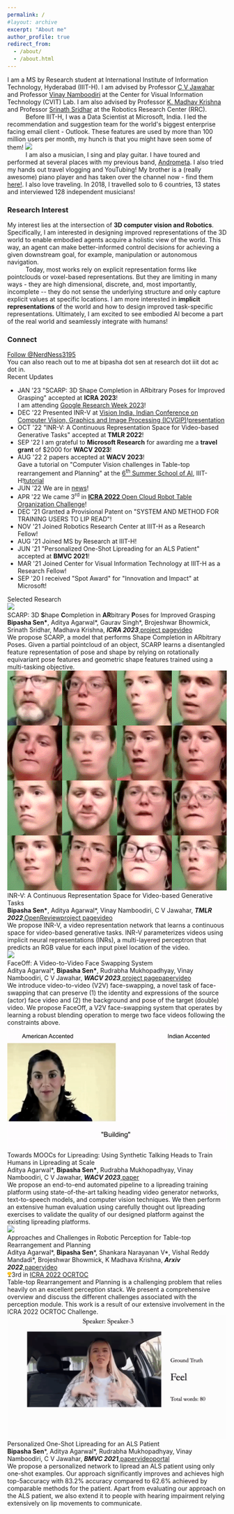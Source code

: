 ```yaml
---
permalink: /
#layout: archive
excerpt: "About me"
author_profile: true
redirect_from:
  - /about/
  - /about.html
---
```


<span class="small_font">I am a MS by Research student at International Institute of Information Technology, Hyderabad (IIIT-H). I am advised by Professor <a target="_blank" href="https://faculty.iiit.ac.in/~jawahar/">C V Jawahar</a> and Professor <a target="_blank" href="https://vinaypn.github.io/">Vinay Namboodiri</a> at the Center for Visual Information Technology (CVIT) Lab. I am also advised by Professor <a target="_blank" href="https://www.iiit.ac.in/people/faculty/mkrishna/">K. Madhav Krishna</a> and Professor <a target="_blank" href="https://cs.brown.edu/people/ssrinath/">Srinath Sridhar</a> at the Robotics Research Center (RRC). 
<br>&emsp;&emsp;&emsp;Before IIIT-H, I was a Data Scientist at Microsoft, India. I led the recommendation and suggestion team for the world's biggest enterprise facing email client - Outlook. These features are used by more than 100 million users per month, my hunch is that you might have seen some of them! <img class="tiny-emoji" with="18px" src="images/grin.svg">
<br>&emsp;&emsp;&emsp;I am also a musician, I sing and play guitar. I have toured and performed at several places with my previous band, <a target="_blank" href="https://www.facebook.com/AndroMetaBand">Andrometa</a>. I also tried my hands out travel vlogging and YouTubing! My brother is a (really awesome) piano player and has taken over the channel now - find them <a target="_blank" href="https://www.youtube.com/channel/UCU1TMnEt0J1UJZfMW1Gixgg?view_as=subscriber" target="_blank">here!</a>. I also love traveling. In 2018, I travelled solo to 6 countries, 13 states and interviewed 128 independent musicians!</span>

<h3>Research Interest</h3>

<span class="small_font">My interest lies at the intersection of <b>3D computer vision and Robotics</b>. Specifically, I am interested in designing improved representations of the 3D world to enable embodied agents acquire a holistic view of the world. This way, an agent can make better-informed control decisions for achieving a given downstream goal, for example, manipulation or autonomous navigation. <br>&emsp;&emsp;&emsp;Today, most works rely on explicit representation forms like pointclouds or voxel-based representations. But they are limiting in many ways - they are high dimensional, discrete, and, most importantly, incomplete -- they do not sense the underlying structure and only capture explicit values at specific locations. I am more interested in <b>implicit representations</b> of the world and how to design improved task-specific representations. Ultimately, I am excited to see embodied AI become a part of the real world and seamlessly integrate with humans!</span>

<h3>Connect</h3>
<a href="https://twitter.com/NerdNess3195?ref_src=twsrc%5Etfw" class="twitter-follow-button" data-show-count="false">Follow @NerdNess3195</a><script async src="https://platform.twitter.com/widgets.js" charset="utf-8"></script><br>
You can also reach out to me at bipasha dot sen at research dot iiit dot ac dot in. 

<div class="recent_updates">Recent Updates</div>

<ul class="updates">
	<li><span class="updates-month">JAN '23</span> <span class="updates-content">"SCARP: 3D Shape Completion in ARbitrary Poses for Improved Grasping" accepted at <b>ICRA 2023</b>! <br>I am attending <a target="_blank" href="https://sites.google.com/view/researchweek2023/home">Google Research Week 2023</a>!</span></li>
	<li><span class="updates-month">DEC '22</span> <span class="updates-content">Presented INR-V at <a target="_blank" href="https://events.iitgn.ac.in/2022/icvgip/vision_india.html">Vision India, Indian Conference on Computer Vision, Graphics and Image Processing (ICVGIP)</a>!<a target="_blank" class="tab_paper" href="https://iiitaphyd-my.sharepoint.com/:p:/g/personal/bipasha_sen_research_iiit_ac_in/EY4XFO4EOvtDonHHIxuy-BkBDirnrqLDGOe7V9rd2xJL7g?e=5npSCQ">presentation</a></span></li>
	<li><span class="updates-month">OCT '22</span> <span class="updates-content">"INR-V: A Continuous Representation Space for Video-based Generative Tasks" accepted at <b>TMLR 2022</b>!</span></li>
	<li><span class="updates-month">SEP '22</span> <span class="updates-content">I am grateful to <b>Microsoft Research</b> for awarding me a <b>travel grant</b> of $2000 for <b>WACV 2023</b>!</span></li>
	<li><span class="updates-month">AUG '22</span> <span class="updates-content">2 papers accepted at <b>WACV 2023</b>! <br>Gave a tutorial on "Computer Vision challenges in Table-top rearrangement and Planning" at the <a target="_blank" href="https://cvit.iiit.ac.in/summerschool2022/">6<sup>th</sup> Summer School of AI</a>, IIIT-H!<a target="_blank" class="tab_paper" href="blog#ttrp-talk">tutorial</a></span></li>
	<li><span class="updates-month">JUN '22</span> <span class="updates-content">We are in <a target="_blank" href="https://www.iiit.ac.in/files/media/Sakshi-RRC.jpeg">news</a>!</span></li>
	<li><span class="updates-month">APR '22</span> <span class="updates-content">We came 3<sup>rd</sup> in <a target="_blank" href="http://ocrtoc.org/"><b>ICRA 2022</b> Open Cloud Robot Table Organization Challenge</a>!</span></li>
	<li><span class="updates-month">DEC '21</span> <span class="updates-content">Granted a Provisional Patent on "SYSTEM AND METHOD FOR TRAINING USERS TO LIP READ"!</span></li>
	<li><span class="updates-month">NOV '21</span> <span class="updates-content">Joined Robotics Research Center at IIIT-H as a Research Fellow!</span></li>
	<li><span class="updates-month">AUG '21</span> <span class="updates-content">Joined MS by Research at IIIT-H!</span></li>
	<li><span class="updates-month">JUN '21</span> <span class="updates-content">"Personalized One-Shot Lipreading for an ALS Patient" accepted at <b>BMVC 2021</b>!</span></li>
	<li><span class="updates-month">MAR '21</span> <span class="updates-content">Joined Center for Visual Information Technology at IIIT-H as a Research Fellow!</span></li>
	<li><span class="updates-month">SEP '20</span> <span class="updates-content">I received "Spot Award" for "Innovation and Impact" at Microsoft!</span></li>
</ul>

<div class="recent_updates">Selected Research</div>

<div class="research-block">
	<div class="left">
		<span class="research-img">
			<img src="/images/teasers/scarp_banner.gif">
		</span>
	</div>
	<div class="right">
		<div class="title">SCARP: 3D <b>S</b>hape <b>C</b>ompletion in <b>AR</b>bitrary <b>P</b>oses for Improved Grasping</div>
		<div class="sub-title"><b>Bipasha Sen*</b>, Aditya Agarwal*, Gaurav Singh*, Brojeshwar Bhowmick, Srinath Sridhar, Madhava Krishna, <i><b>ICRA 2023</b></i>,<a target="_blank" class="tab_paper" href="https://bipashasen.github.io/scarp/">project page</a><a target="_blank" class="tab_paper" href="https://www.youtube.com/watch?v=o2PuRVZ3jJA">video</a></div>
		<span class="research-text">
		We propose SCARP, a model that performs Shape Completion in ARbitrary Poses. Given a partial pointcloud of an object, SCARP learns a disentangled feature representation of pose and shape by relying on rotationally equivariant pose features and geometric shape features trained using a multi-tasking objective. 
		</span>
	</div>
</div>

<div class="research-block">
	<div class="left">
		<span class="research-img">
			<img src="/images/teasers/inr-v.gif">
		</span>
	</div>
	<div class="right">
		<div class="title">INR-V: A Continuous Representation Space for Video-based Generative Tasks</div>
		<div class="sub-title"><b>Bipasha Sen*</b>, Aditya Agarwal*, Vinay Namboodiri, C V Jawahar, <i><b>TMLR 2022</b></i>,<a target="_blank"  class="tab_paper" href="https://openreview.net/forum?id=aIoEkwc2oB&referrer=%5BTMLR%5D(%2Fgroup%3Fid%3DTMLR)">OpenReview</a><a target="_blank" class="tab_paper" href="https://skymanaditya1.github.io/INRV/">project page</a><a target="_blank" class="tab_paper" href="https://youtu.be/ViIwnu5vcck">video</a></div>
		<span class="research-text">
		We propose INR-V, a video representation network that learns a continuous space for video-based generative tasks. INR-V parameterizes videos using implicit neural representations (INRs), a multi-layered perceptron that predicts an RGB value for each input pixel location of the video.
		</span>
	</div>
</div>

<div class="research-block">
	<div class="left">
		<span class="research-img">
			<img src="/images/teasers/faceoff.gif">
		</span>
	</div>
	<div class="right">
		<div class="title">FaceOff: A Video-to-Video Face Swapping System</div>
		<div class="sub-title">Aditya Agarwal*, <b>Bipasha Sen*</b>, Rudrabha Mukhopadhyay, Vinay Namboodiri, C V Jawahar, <i><b>WACV 2023</b></i>,<a target="_blank" class="tab_paper"  href="https://openaccess.thecvf.com/content/WACV2023/html/Agarwal_FaceOff_A_Video-to-Video_Face_Swapping_System_WACV_2023_paper.html">project page</a><a target="_blank" class="tab_paper"  href="https://bipashasen.github.io/FaceOff">paper</a><a target="_blank" class="tab_paper" href="https://www.youtube.com/watch?v=3TCugwmMjzo&t=2s">video</a> </div>
		<span class="research-text">
		We introduce video-to-video (V2V) face-swapping, a novel task of face-swapping that can preserve (1) the identity and expressions of the source (actor) face video and (2) the background and pose of the target (double) video. We propose FaceOff, a V2V face-swapping system that operates by learning a robust blending operation to merge two face videos following the constraints above. 
		</span>
	</div>
</div>

<div class="research-block">
	<div class="left">
		<span class="research-img">
			<img src="/images/teasers/lipreading.gif">
		</span>
	</div>
	<div class="right">
		<div class="title">Towards MOOCs for Lipreading: Using Synthetic Talking Heads to Train Humans in Lipreading at Scale</div>
		<div class="sub-title">Aditya Agarwal*, <b>Bipasha Sen*</b>, Rudrabha Mukhopadhyay, Vinay Namboodiri, C V Jawahar, <i><b>WACV 2023</b></i>,<a target="_blank" class="tab_paper" class="tab_paper" href="https://openaccess.thecvf.com/content/WACV2023/html/Agarwal_Towards_MOOCs_for_Lipreading_Using_Synthetic_Talking_Heads_To_Train_WACV_2023_paper.html">paper</a></div>
		<span class="research-text">
		We propose an end-to-end automated pipeline to a lipreading training platform using state-of-the-art talking heading video generator networks, text-to-speech models, and computer vision techniques. We then perform an extensive human evaluation using carefully thought out lipreading exercises to validate the quality of our designed platform against the existing lipreading platforms. 
		</span>
	</div>
</div>


<div class="research-block">
	<div class="left">
		<span class="research-img">
			<img src="/images/teasers/ocrtoc.gif">
		</span>
	</div>
	<div class="right">
		<div class="title">Approaches and Challenges in Robotic Perception for Table-top Rearrangement and Planning</div>
		<div class="sub-title">Aditya Agarwal*, <b>Bipasha Sen</b>*, Shankara Narayanan V*, Vishal Reddy Mandadi*, Brojeshwar Bhowmick, K Madhava Krishna, <i><b>Arxiv 2022</b></i>,<a target="_blank" class="tab_paper" href="https://arxiv.org/abs/2205.04090">paper</a><a target="_blank" class="tab_paper" href="https://youtu.be/GrOXEmwzxlA">video</a></div>
		<div class="win"><img src="images/trophy-icon.webp" width="10px">3rd in <a class="prize" href="https://rpal.cse.usf.edu/rgmc_icra2022/">ICRA 2022 OCRTOC</a></div>
		<span class="research-text">
		Table-top Rearrangement and Planning is a challenging problem that relies heavily on an excellent perception stack. We present a comprehensive overview and discuss the different challenges associated with the perception module. This work is a result of our extensive involvement in the ICRA 2022 OCRTOC Challenge.
		</span>
	</div>
</div>

<div class="research-block">
	<div class="left">
		<span class="research-img">
			<img src="/images/teasers/personalized.gif">
		</span>
	</div>
	<div class="right">
		<div class="title">Personalized One-Shot Lipreading for an ALS Patient</div>
		<div class="sub-title"><b>Bipasha Sen</b>*, Aditya Agarwal*, Rudrabha Mukhopadhyay, Vinay Namboodiri, C V Jawahar, <i><b>BMVC 2021</b></i>,<a class="tab_paper" target="_blank" href="https://www.bmvc2021-virtualconference.com/assets/papers/1468.pdf">paper</a><a target="_blank"  class="tab_paper" href="https://youtu.be/_famGVaem-8">video</a><a target="_blank"  class="tab_paper" href="http://bhaasha.iiit.ac.in/lipwav">portal</a></div>
		<span class="research-text">
		We propose a personalized network to lipread an ALS patient using only one-shot examples. Our approach significantly improves and achieves high top-5accuracy with 83.2% accuracy compared to 62.6% achieved by comparable methods for the patient. Apart from evaluating our approach on the ALS patient, we also extend it to people with hearing impairment relying extensively on lip movements to communicate.
		</span>
	</div>
</div>
